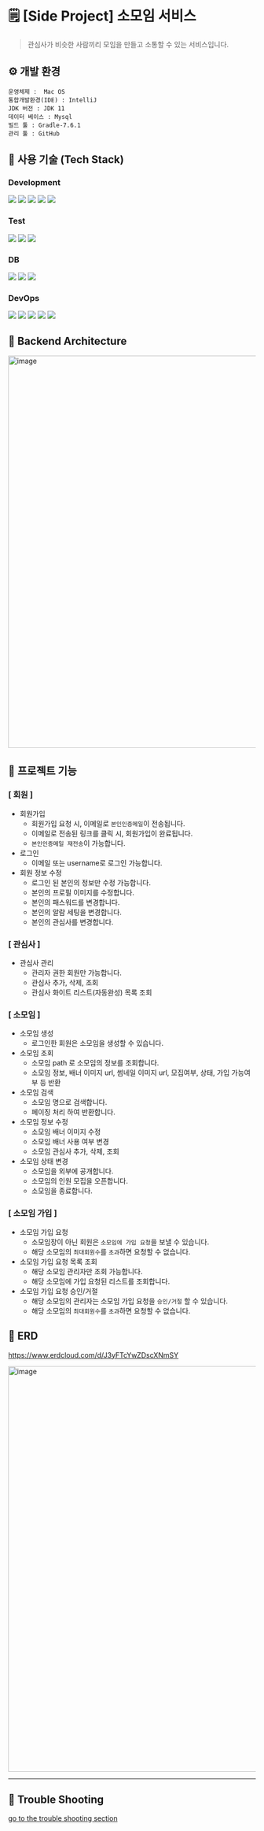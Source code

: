 # 🗒️ [Side Project] 소모임 서비스
> 관심사가 비슷한 사람끼리 모임을 만들고 소통할 수 있는 서비스입니다.

## ⚙ 개발 환경
```
운영체제 :  Mac OS
통합개발환경(IDE) : IntelliJ
JDK 버전 : JDK 11
데이터 베이스 : Mysql
빌드 툴 : Gradle-7.6.1
관리 툴 : GitHub
```

## 🔧 사용 기술 (Tech Stack)
### Development
<img src="https://img.shields.io/badge/java-007396?style=for-the-badge&logo=Java&logoColor=white"> <img src="https://img.shields.io/badge/springboot-6DB33F?style=for-the-badge&logo=springboot&logoColor=white"> <img src="https://img.shields.io/badge/spring security-6DB33F?style=for-the-badge&logo=springsecurity&logoColor=white">  <img src="https://img.shields.io/badge/spring data jpa-6DB33F?style=for-the-badge&logo=spring&logoColor=white"> <img src="https://img.shields.io/badge/query dsl-007DB8?style=for-the-badge&logo=spring jpa&logoColor=white">

### Test
<img src="https://img.shields.io/badge/junit5-25A162?style=for-the-badge&logo=junit5&logoColor=white"> <img src="https://img.shields.io/badge/assertj-A5915F?style=for-the-badge&logo=assertj&logoColor=white"> <img src="https://img.shields.io/badge/rest assured-006272?style=for-the-badge&logo=rest-assured&logoColor=white">
    
### DB
<img src="https://img.shields.io/badge/mysql-4479A1?style=for-the-badge&logo=mysql&logoColor=white"> <img src="https://img.shields.io/badge/amazon s3-569A31?style=for-the-badge&logo=amazons3&logoColor=white"> <img src="https://img.shields.io/badge/redis-DC382D?style=for-the-badge&logo=redis&logoColor=white">

### DevOps
<img src="https://img.shields.io/badge/amazon ec2-FF9900?style=for-the-badge&logo=mamazonec2&logoColor=white"> <img src="https://img.shields.io/badge/amazon rds-527FFF?style=for-the-badge&logo=amazonrds&logoColor=white"> <img src="https://img.shields.io/badge/github actions-2088FF?style=for-the-badge&logo=githubactions&logoColor=white"> <img src="https://img.shields.io/badge/amazon s3-569A31?style=for-the-badge&logo=amazons3&logoColor=white"> <img src="https://img.shields.io/badge/amazone CodeDeploy-072240?style=for-the-badge&logo=&logoColor=white">

## 📌 Backend Architecture
<img width="797" alt="image" src="https://github.com/prebird/weGather/assets/78974381/060b500e-df8e-4a27-af6d-e3a3a5f5402f">



## 🔎 프로젝트 기능
### [ 회원 ]
- 회원가입
   - 회원가입 요청 시, 이메일로 `본인인증메일`이 전송됩니다.
   - 이메일로 전송된 링크를 클릭 시, 회원가입이 완료됩니다.
   - `본인인증메일 재전송`이 가능합니다.
- 로그인
   - 이메일 또는 username로 로그인 가능합니다. 
- 회원 정보 수정
   - 로그인 된 본인의 정보만 수정 가능합니다. 
   - 본인의 프로필 이미지를 수정합니다.
   - 본인의 패스워드를 변경합니다.
   - 본인의 알람 세팅을 변경합니다.
   - 본인의 관심사를 변경합니다.


### [ 관심사 ]
- 관심사 관리
   - 관리자 권한 회원만 가능합니다.
   - 관심사 추가, 삭제, 조회
   - 관심사 화이트 리스트(자동완성) 목록 조회  

### [ 소모임 ]
- 소모임 생성
   - 로그인한 회원은 소모임을 생성할 수 있습니다.
- 소모임 조회
   - 소모임 path 로 소모임의 정보를 조회합니다.
   - 소모임 정보, 배너 이미지 url, 썸네일 이미지 url, 모집여부, 상태, 가입 가능여부 등 반환
- 소모임 검색
   - 소모임 명으로 검색합니다.
   - 페이징 처리 하여 반환합니다. 
- 소모임 정보 수정
   - 소모임 배너 이미지 수정
   - 소모임 배너 사용 여부 변경
   - 소모임 관심사 추가, 삭제, 조회
- 소모임 상태 변경
   - 소모임을 외부에 공개합니다.
   - 소모임의 인원 모집을 오픈합니다.
   - 소모임을 종료합니다.


### [ 소모임 가입 ]
- 소모임 가입 요청
   - 소모임장이 아닌 회원은 `소모임에 가입 요청`을 보낼 수 있습니다.
   - 해당 소모임의 `최대회원수`를 `초과`하면 요청할 수 없습니다.
- 소모임 가입 요청 목록 조회
   - 해당 소모임 관리자만 조회 가능합니다.
   - 해당 소모임에 가입 요청된 리스트를 조회합니다.  
- 소모임 가입 요청 승인/거절
   - 해당 소모임의 관리자는 소모임 가입 요청을 `승인/거절` 할 수 있습니다.
   - 해당 소모임의 `최대회원수`를 `초과`하면 요청할 수 없습니다.
 

## 📖 ERD
https://www.erdcloud.com/d/J3yFTcYwZDscXNmSY

<img width="824" alt="image" src="https://github.com/gyureal/weGather/assets/78974381/009ad5f4-7c24-46b8-b2f9-32c871d8160b">


---
## 📕 Trouble Shooting
[go to the trouble shooting section](./TROUBLE_SHOOTING.md)








